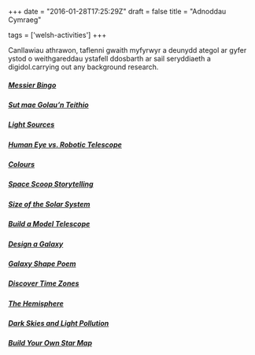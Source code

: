 +++
date = "2016-01-28T17:25:29Z"
draft = false
title = "Adnoddau Cymraeg"

tags = ['welsh-activities']
+++

Canllawiau athrawon, taflenni gwaith myfyrwyr a deunydd ategol ar gyfer ystod o weithgareddau ystafell ddosbarth ar sail seryddiaeth a digidol.carrying out any background research.

##### [Messier Bingo](/messier-bingo/)

##### [Sut mae Golau’n Teithio](/light-cy/)

##### [Light Sources](/lightsources/)

##### [Human Eye vs. Robotic Telescope](/eyevstelescope/)

##### [Colours](/colours/)

##### [Space Scoop Storytelling](/storytelling/)

##### [Size of the Solar System](/solar-system-scale/)

##### [Build a Model Telescope](/model-telescope/)

##### [Design a Galaxy](/galaxy-design/)

##### [Galaxy Shape Poem](/galaxy-poem/)

##### [Discover Time Zones](/time-zones/)

##### [The Hemisphere](/hemispheres/)

##### [Dark Skies and Light Pollution](/darksky/)

##### [Build Your Own Star Map](/planisphere/)
